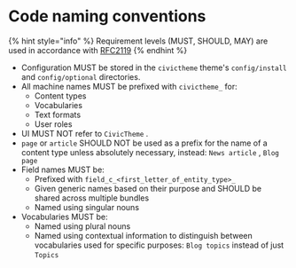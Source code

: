 # Code naming conventions

{% hint style="info" %}
Requirement levels (MUST, SHOULD, MAY) are used in accordance with [RFC2119](https://www.ietf.org/rfc/rfc2119.txt)
{% endhint %}

* Configuration MUST be stored in the `civictheme` theme's `config/install` and `config/optional` directories.
* All machine names MUST be prefixed with `civictheme_` for:
  * Content types
  * Vocabularies
  * Text formats
  * User roles
* UI MUST NOT refer to `CivicTheme` .
* `page` or `article` SHOULD NOT be used as a prefix for the name of a content type unless absolutely necessary, instead: `News article` , `Blog page`
* Field names MUST be:
  * Prefixed with `field_c_<first_letter_of_entity_type>_`
  * Given generic names based on their purpose and SHOULD be shared across multiple bundles
  * Named using singular nouns
* Vocabularies MUST be:
  * Named using plural nouns
  * Named using contextual information to distinguish between vocabularies used for specific purposes: `Blog topics` instead of just `Topics`
